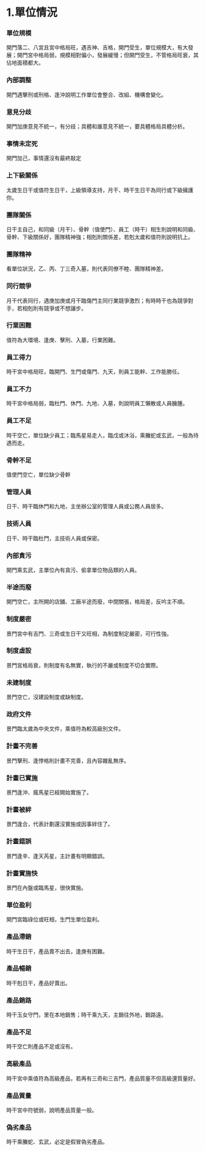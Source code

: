 # 1.單位情況

### 單位規模

開門落二、八宮且宮中格局旺，遇吉神、吉格，開門受生，單位規模大，有大發展；開門宮中格局弱，規模相對偏小，發展緩慢；但開門受生，不管格局旺衰，其佔地面積都大。 

### 內部調整

開門遇擊刑或刑格、逢沖說明工作單位會整合、改組、機構會變化。

### 意見分歧

開門加庚意見不統一，有分歧；具體和誰意見不統一，要具體格局具體分析。

### 事情未定死

開門加己，事情還沒有最終敲定 

### 上下級關係

太歲生日干或值符生日干，上級領導支持，月干、時干生日干為同行或下級擁護你。

### 團隊關係

日干主自己，和同級（月干）、骨幹（值使門）、員工（時干）相生則說明和同級、骨幹、下級關係好，團隊精神強；相剋則關係差，若剋太歲和值符則說明抗上。 

### 團隊精神

看單位狀況，乙、丙、丁三奇入墓，則代表同僚不睦、團隊精神差。

### 同行競爭

月干代表同行，遇庚加庚或月干臨傷門主同行業競爭激烈；有時時干也為競爭對手，若相剋則有競爭或不想讓步。

### 行業困難

值符為大環境、逢庚、擊刑、入墓，行業困難。

### 員工得力

時干宮中格局旺，臨開門、生門或傷門、九天，則員工能幹、工作能勝任。

### 員工不力

時干宮中格局弱，臨杜門、休門、九地、入墓，則說明員工懶散或人員臃腫。

### 員工不足

時干空亡，單位缺少員工；臨馬星易走人，臨戊或沐浴，乘螣蛇或玄武，一般為待遇而走。

### 骨幹不足

值使門空亡，單位缺少骨幹

### 管理人員

日干、時干臨休門和九地，主坐辦公室的管理人員或公務人員居多。

### 技術人員

日干、時干臨杜門，主技術人員或保密。

### 內部貪污

開門乘玄武，主單位內有貪污、偷拿單位物品類的人員。

### 半途而廢

開門空亡，主所開的店舖、工廠半途而廢，中間關張，格局差，反吟主不順。

### 制度嚴密

景門宮中有吉門、三奇或生日干又旺相，為制度制定嚴密，可行性強。

### 制度虛設

景門宮格局衰，則制度有名無實，執行的不嚴或制度不切合實際。

### 未建制度

景門空亡，沒建設制度或缺制度。

### 政府文件

景門臨太歲為中央文件，乘值符為較高級別文件。

### 計畫不完善

景門擊刑、逢悖格則計畫不完善，且內容雜亂無序。

### 計畫已實施

景門逢沖、瘋馬星已經開始實施了。

### 計畫被絆

景門逢合，代表計劃還沒實施或因事絆住了。

### 計畫錯誤

景門逢辛、逢天芮星，主計畫有明顯錯誤。

### 計畫實施快

景門在內盤或臨馬星，很快實施。

### 單位盈利

開門宮臨祿位或旺相，生門生單位盈利。

### 產品滯銷

時干生日干，產品賣不出去，逢庚有困難。

### 產品暢銷

時干剋日干，產品好賣出。

### 產品銷路

時干玉女守門，里在本地銷售；時干乘九天，主銷往外地，銷路遠。

### 產品不足

時干空亡則產品不足或沒有。

### 高級產品

時干宮中乘值符為高級產品，若再有三奇和三吉門，產品質量不但高級還質量好。

### 產品質量

時干宮中符號弱，說明產品質量一般。

### 偽劣產品

時干乘螣蛇、玄武，必定是假冒偽劣產品。